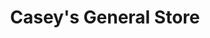 ---
title: "Casey's General Store"
url: /dilworth/caseys-general-store-center-avenue-west/
shop: convenience
---